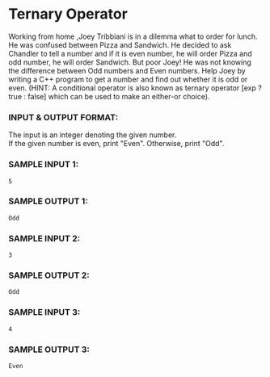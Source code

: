 # Ternary Operator

Working from home ,Joey Tribbiani is in a dilemma what to order for lunch. He was confused between Pizza and Sandwich. He decided to ask Chandler to tell a number and if it is even number, he will order Pizza and odd number, he will order Sandwich. But poor Joey! He was not knowing the difference between Odd numbers and Even numbers. Help Joey by writing a C++ program to get a number and find out whether it is odd or even. (HINT: A conditional operator is also known as ternary operator [exp ? true : false] which can be used to make an either-or choice).

### INPUT & OUTPUT FORMAT:

The input is an integer denoting the given number. <br>
If the given number is even, print "Even". Otherwise, print "Odd".

### SAMPLE INPUT 1:

``
5
``

### SAMPLE OUTPUT 1:

```
Odd
```

### SAMPLE INPUT 2:

``
3
``

### SAMPLE OUTPUT 2:

```
Odd
```

### SAMPLE INPUT 3:

``
4
``

### SAMPLE OUTPUT 3:

```
Even
```
